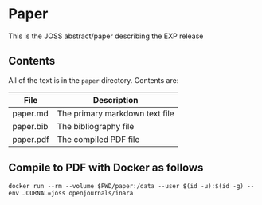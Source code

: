# Paper

This is the JOSS abstract/paper describing the EXP release

## Contents

All of the text is in the `paper` directory.  Contents are:

| File      | Description |
| ---       | ---         |
| paper.md  | The primary markdown text file |
| paper.bib | The bibliography file |
| paper.pdf | The compiled PDF file |


## Compile to PDF with Docker as follows

```
docker run --rm --volume $PWD/paper:/data --user $(id -u):$(id -g) --env JOURNAL=joss openjournals/inara
```
